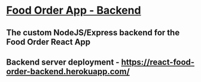 # [Food Order App - Backend](https://react-food-order-backend.herokuapp.com/)
## The custom NodeJS/Express backend for the Food Order React App

## Backend server deployment - https://react-food-order-backend.herokuapp.com/
